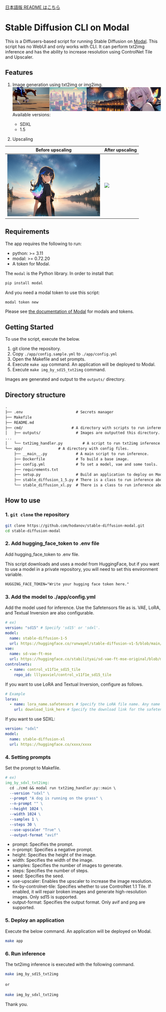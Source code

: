 [日本語版 README はこちら](README_ja.md)

# Stable Diffusion CLI on Modal

This is a Diffusers-based script for running Stable Diffusion on [Modal](https://modal.com/). This script has no WebUI and only works with CLI. It can perform txt2img inference and has the ability to increase resolution using ControlNet Tile and Upscaler.

## Features

1. Image generation using txt2img or img2img.
  ![example for txt2img](assets/20230902_tile_imgs.png)
  Available versions:
    - SDXL
    - 1.5

2. Upscaling

| Before upscaling                                                 | After upscaling                                                  |
| ---------------------------------------------------------------- | ---------------------------------------------------------------- |
| <img src="assets/20230708204347_1172778945_0_0.png" width="300"> | <img src="assets/20230708204347_1172778945_0_2.png" width="300"> |

## Requirements

The app requires the following to run:

- python: >= 3.11
- modal: >= 0.72.20
- A token for Modal.

The `modal` is the Python library. In order to install that:

```bash
pip install modal
```

And you need a modal token to use this script:

```bash
modal token new
```

Please see [the documentation of Modal](https://modal.com/docs/guide) for modals and tokens.

## Getting Started

To use the script, execute the below.

1. git clone the repository.
2. Copy `./app/config.sample.yml` to `./app/config.yml`
3. Open the Makefile and set prompts.
4. Execute `make app` command. An application will be deployed to Modal.
5. Execute `make img_by_sd15_txt2img` command.

Images are generated and output to the `outputs/` directory.

## Directory structure

```txt
.
├── .env                        # Secrets manager
├── Makefile
├── README.md
├── cmd/                      # A directory with scripts to run inference.
│   ├── outputs/                # Images are outputted this directory.
...
│   └── txt2img_handler.py         # A script to run txt2img inference.
└── app/                # A directory with config files.
    ├── __main__.py             # A main script to run inference.
    ├── Dockerfile              # To build a base image.
    ├── config.yml              # To set a model, vae and some tools.
    ├── requirements.txt
    ├── setup.py                # Build an application to deploy on Modal.
    ├── stable_diffusion_1_5.py # There is a class to run inference about sd15.
    └── stable_diffusion_xl.py  # There is a class to run inference about sdxl.
```

## How to use

### 1. `git clone` the repository

```bash
git clone https://github.com/hodanov/stable-diffusion-modal.git
cd stable-diffusion-modal
```

### 2. Add hugging_face_token to .env file

Add hugging_face_token to .env file.

This script downloads and uses a model from HuggingFace, but if you want to use a model in a private repository, you will need to set this environment variable.

```txt
HUGGING_FACE_TOKEN="Write your hugging face token here."
```

### 3. Add the model to ./app/config.yml

Add the model used for inference. Use the Safetensors file as is. VAE, LoRA, and Textual Inversion are also configurable.

```yml
# ex)
version: "sd15" # Specify 'sd15' or 'sdxl'.
model:
  name: stable-diffusion-1-5
  url: https://huggingface.co/runwayml/stable-diffusion-v1-5/blob/main/v1-5-pruned.safetensors # Specify URL for the safetensor file.
vae:
  name: sd-vae-ft-mse
  url: https://huggingface.co/stabilityai/sd-vae-ft-mse-original/blob/main/vae-ft-mse-840000-ema-pruned.safetensors
controlnets:
  - name: control_v11f1e_sd15_tile
    repo_id: lllyasviel/control_v11f1e_sd15_tile
```

If you want to use LoRA and Textual Inversion, configure as follows.

```yml
# Example
loras:
  - name: lora_name.safetensors # Specify the LoRA file name. Any name is fine, but the extension `.safetensors` is required.
    url: download_link_here # Specify the download link for the safetensor file.
```

If you want to use SDXL:

```yml
version: "sdxl"
model:
  name: stable-diffusion-xl
  url: https://huggingface.co/xxxx/xxxx
```

### 4. Setting prompts

Set the prompt to Makefile.

```makefile
# ex)
img_by_sdxl_txt2img:
  cd ./cmd && modal run txt2img_handler.py::main \
  --version "sdxl" \
  --prompt "A dog is running on the grass" \
  --n-prompt "" \
  --height 1024 \
  --width 1024 \
  --samples 1 \
  --steps 30 \
  --use-upscaler "True" \
  --output-format "avif"
```

- prompt: Specifies the prompt.
- n-prompt: Specifies a negative prompt.
- height: Specifies the height of the image.
- width: Specifies the width of the image.
- samples: Specifies the number of images to generate.
- steps: Specifies the number of steps.
- seed: Specifies the seed.
- use-upscaler: Enables the upscaler to increase the image resolution.
- fix-by-controlnet-tile: Specifies whether to use ControlNet 1.1 Tile. If enabled, it will repair broken images and generate high-resolution images. Only sd15 is supported.
- output-format: Specifies the output format. Only avif and png are supported.

### 5. Deploy an application

Execute the below command. An application will be deployed on Modal.

```bash
make app
```

### 6. Run inference

The txt2img inference is executed with the following command.

```bash
make img_by_sd15_txt2img

or

make img_by_sdxl_txt2img
```

Thank you.
